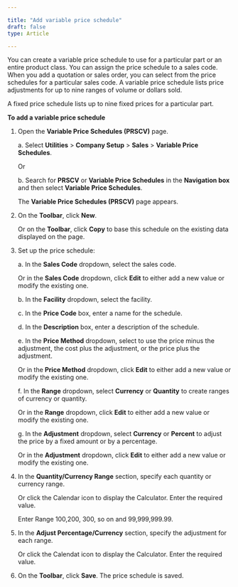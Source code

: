 ```yaml
---

title: "Add variable price schedule"
draft: false
type: Article

---
```


You can create a variable price schedule to use for a particular part or an entire product class. You can assign the price schedule to a sales code. When you add a quotation or sales order, you can select from the price schedules for a particular sales code. A variable price schedule lists price adjustments for up to nine ranges of volume or dollars sold.

A fixed price schedule lists up to nine fixed prices for a particular part.

**To add a variable price schedule**

1. Open the **Variable Price Schedules (PRSCV)** page.

    a. Select **Utilities** > **Company Setup** > **Sales** > **Variable Price Schedules**.
    
    Or

    b. Search for **PRSCV** or **Variable Price Schedules** in the **Navigation box** and then select **Variable Price Schedules**.

    The **Variable Price Schedules (PRSCV)** page appears.

2. On the **Toolbar**, click **New**.

    Or on the **Toolbar**, click **Copy** to base this schedule on the existing data displayed on the page.

3. Set up the price schedule:

    a. In the **Sales Code** dropdown, select the sales code.

    Or in the **Sales Code** dropdown, click **Edit** to either add a new value or modify the existing one.

    b. In the **Facility** dropdown, select the facility.

    c. In the **Price Code** box, enter a name for the schedule.

    d. In the **Description** box, enter a description of the schedule.

    e. In the **Price Method** dropdown, select to use the price minus the adjustment, the cost plus the adjustment, or the price plus the adjustment.

    Or in the **Price Method** dropdown, click **Edit** to either add a new value or modify the existing one.

    f. In the **Range** dropdown, select **Currency** or **Quantity** to create ranges of currency or quantity.

    Or in the **Range** dropdown, click **Edit** to either add a new value or modify the existing one.

    g. In the **Adjustment** dropdown, select **Currency** or **Percent** to adjust the price by a fixed amount or by a percentage.

    Or in the **Adjustment** dropdown, click **Edit** to either add a new value or modify the existing one.

4. In the **Quantity/Currency Range** section, specify each quantity or currency range.

    Or click the Calendar icon to display the Calculator. Enter the required value.

    Enter Range 100,200, 300, so on and 99,999,999.99.

5. In the **Adjust Percentage/Currency** section, specify the adjustment for each range.

    Or click the Calendat icon to display the Calculator. Enter the required value.

6. On the **Toolbar**, click **Save**. The price schedule is saved.

​